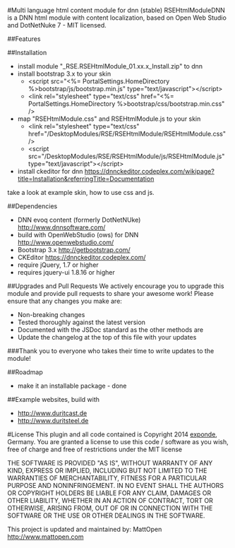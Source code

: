 #Multi language html content module for dnn  (stable)
RSEHtmlModuleDNN is a DNN html module with content localization, based on Open Web Studio and DotNetNuke 7 - MIT licensed.

##Features


##Installation
* install module "_RSE.RSEHtmlModule_01.xx.x_Install.zip" to dnn
* install bootstrap 3.x to your skin
  * &#x3C;script src=&#x22;&#x3C;%= PortalSettings.HomeDirectory %&#x3E;bootstrap/js/bootstrap.min.js&#x22; type=&#x22;text/javascript&#x22;&#x3E;&#x3C;/script&#x3E;
  * &#x3C;link rel=&#x22;stylesheet&#x22; type=&#x22;text/css&#x22; href=&#x22;&#x3C;%= PortalSettings.HomeDirectory %&#x3E;bootstrap/css/bootstrap.min.css&#x22; /&#x3E;
* map "RSEHtmlModule.css" and RSEHtmlModule.js to your skin 
  * &#x3C;link rel=&#x22;stylesheet&#x22; type=&#x22;text/css&#x22; href=&#x22;/DesktopModules/RSE/RSEHtmlModule/RSEHtmlModule.css&#x22; /&#x3E;
  * &#x3C;script src=&#x22;/DesktopModules/RSE/RSEHtmlModule/js/RSEHtmlModule.js&#x22; type=&#x22;text/javascript&#x22;&#x3E;&#x3C;/script&#x3E;
* install ckeditor for dnn
  https://dnnckeditor.codeplex.com/wikipage?title=Installation&referringTitle=Documentation

take a look at example skin, how to use css and js.

##Dependencies
* DNN evoq content (formerly DotNetNUke) http://www.dnnsoftware.com/
* build with OpenWebStudio (ows) for DNN http://www.openwebstudio.com/
* Bootstrap 3.x http://getbootstrap.com/
* CKEditor https://dnnckeditor.codeplex.com/
* require jQuery, 1.7 or higher
* requires jquery-ui 1.8.16 or higher


##Upgrades and Pull Requests
We actively encourage you to upgrade this module and provide pull requests to share your awesome work! Please ensure that any changes you make are:
* Non-breaking changes
* Tested thoroughly against the latest version
* Documented with the JSDoc standard as the other methods are
* Update the changelog at the top of this file with your updates

###Thank you to everyone who takes their time to write updates to the module!


##Roadmap
* make it an installable package - done

##Example websites, build with 
* http://www.duritcast.de
* http://www.duritsteel.de

#License
This plugin and all code contained is Copyright 2014 <a href="http://www.exponde.com" >exponde</a>, Germany. You are granted a license to use this code / software as you wish, free of charge and free of restrictions under the MIT license

THE SOFTWARE IS PROVIDED "AS IS", WITHOUT WARRANTY OF ANY KIND, EXPRESS OR
IMPLIED, INCLUDING BUT NOT LIMITED TO THE WARRANTIES OF MERCHANTABILITY,
FITNESS FOR A PARTICULAR PURPOSE AND NONINFRINGEMENT. IN NO EVENT SHALL THE
AUTHORS OR COPYRIGHT HOLDERS BE LIABLE FOR ANY CLAIM, DAMAGES OR OTHER
LIABILITY, WHETHER IN AN ACTION OF CONTRACT, TORT OR OTHERWISE, ARISING FROM,
OUT OF OR IN CONNECTION WITH THE SOFTWARE OR THE USE OR OTHER DEALINGS IN THE
SOFTWARE.

This project is updated and maintained by:
MattOpen http://www.mattopen.com
